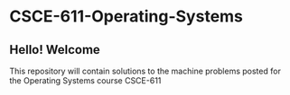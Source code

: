 # CSCE-611-Operating-Systems

## Hello! Welcome
This repository will contain solutions to the machine problems posted for the Operating Systems course CSCE-611